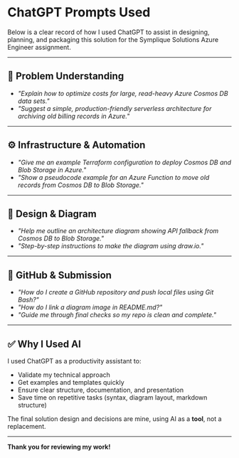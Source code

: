 # ChatGPT Prompts Used

Below is a clear record of how I used ChatGPT to assist in designing, planning, and packaging this solution for the Symplique Solutions Azure Engineer assignment.

---

## 🎯 Problem Understanding

- *"Explain how to optimize costs for large, read-heavy Azure Cosmos DB data sets."*
- *"Suggest a simple, production-friendly serverless architecture for archiving old billing records in Azure."*

---

## ⚙️ Infrastructure & Automation

- *"Give me an example Terraform configuration to deploy Cosmos DB and Blob Storage in Azure."*
- *"Show a pseudocode example for an Azure Function to move old records from Cosmos DB to Blob Storage."*

---

## 📌 Design & Diagram

- *"Help me outline an architecture diagram showing API fallback from Cosmos DB to Blob Storage."*
- *"Step-by-step instructions to make the diagram using draw.io."*

---

## 🔗 GitHub & Submission

- *"How do I create a GitHub repository and push local files using Git Bash?"*
- *"How do I link a diagram image in README.md?"*
- *"Guide me through final checks so my repo is clean and complete."*

---

## ✅ Why I Used AI

I used ChatGPT as a productivity assistant to:
- Validate my technical approach
- Get examples and templates quickly
- Ensure clear structure, documentation, and presentation
- Save time on repetitive tasks (syntax, diagram layout, markdown structure)

The final solution design and decisions are mine, using AI as a **tool**, not a replacement.

---

**Thank you for reviewing my work!**
